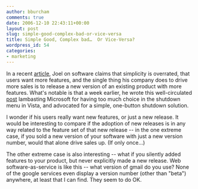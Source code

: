 ```yaml
---
author: bburcham
comments: true
date: 2006-12-10 22:43:11+00:00
layout: post
slug: simple-good-complex-bad-or-vice-versa
title: Simple Good, Complex bad…  Or Vice-Versa?
wordpress_id: 54
categories:
- marketing
---
```


In a recent [article](http://www.joelonsoftware.com/items/2006/12/09.html), Joel on software claims that simplicity is overrated, that users want more features, and the single thing his company does to drive more sales is to release a new version of an existing product with more features.  What's notable is that a week earlier, he wrote this well-circulated [post](http://www.joelonsoftware.com/items/2006/11/24.html) lambasting Microsoft for having too much choice in the shutdown menu in Vista, and advocated for a simple, one-button shutdown solution.

<!-- more -->

I wonder if his users really want new features, or just a new release.  It would be interesting to compare if the adoption of new releases is in any way related to the feature set of that new release -- in the one extreme case, if you sold a new version of your software with just a new version number, would that alone drive sales up. (If only once...)

The other extreme case is also interesting -- what if you silently added features to your product, but never explicitly made a new release.  Web software-as-service is like this -- what version of gmail do you use?  None of the google services even display a version number (other than "beta") anywhere, at least that I can find.  They seem to do OK.
